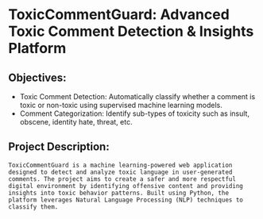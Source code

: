 # ToxicCommentGuard: Advanced Toxic Comment Detection & Insights Platform
## Objectives:
- Toxic Comment Detection: Automatically classify whether a comment is toxic or non-toxic using supervised machine learning models.
- Comment Categorization: Identify sub-types of toxicity such as insult, obscene, identity hate, threat, etc.

## Project Description:
    ToxicCommentGuard is a machine learning-powered web application designed to detect and analyze toxic language in user-generated comments. The project aims to create a safer and more respectful digital environment by identifying offensive content and providing insights into toxic behavior patterns. Built using Python, the platform leverages Natural Language Processing (NLP) techniques to classify them.
